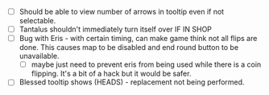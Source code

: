 - [ ] Should be able to view number of arrows in tooltip even if not selectable.
- [ ] Tantalus shouldn't immediately turn itself over IF IN SHOP
- [ ] Bug with Eris - with certain timing, can make game think not all flips are done. This causes map to be disabled and end round button to be unavailable.
	- [ ] maybe just need to prevent eris from being used while there is a coin flipping. It's a bit of a hack but it would be safer.
- [ ] Blessed tooltip shows (HEADS) - replacement not being performed.

